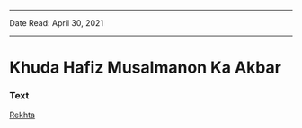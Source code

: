 ***
Date Read: April 30, 2021
***

# Khuda Hafiz Musalmanon Ka Akbar

### Text
[Rekhta](https://www.rekhta.org/mazahiya/farzii-latiifa-khudaa-haafiz-musalmaanon-kaa-akbar-akbar-allahabadi-mazahiya-1?lang=ur)

